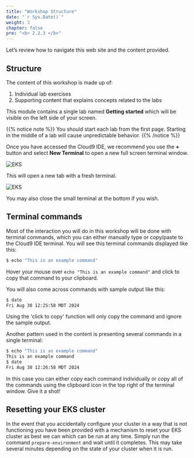 ```yaml
---
title: "Workshop Structure"
date: "`r Sys.Date()`"
weight: 3
chapter: false
pre: "<b> 2.2.3 </b>"
---
```


Let’s review how to navigate this web site and the content provided.

## Structure

The content of this workshop is made up of:

1. Individual lab exercises
2. Supporting content that explains concepts related to the labs

This module contains a single lab named **Getting started** which will be visible on the left side of your screen.

{{% notice note %}}
You should start each lab from the first page. Starting in the middle of a lab will cause unpredictable behavior.
{{% /notice %}}

Once you have accessed the Cloud9 IDE, we recommend you use the **+** button and select **New Terminal** to open a new full screen terminal window.

![EKS](../../../images/part2/3/00013.png?featherlight=false&width=90pc)

This will open a new tab with a fresh terminal.

![EKS](../../../images/part2/3/00014.png?featherlight=false&width=90pc)

You may also close the small terminal at the bottom if you wish.

## Terminal commands

Most of the interaction you will do in this workshop will be done with terminal commands, which you can either manually type or copy/paste to the Cloud9 IDE terminal. You will see this terminal commands displayed like this:

```bash test=false
$ echo "This is an example command"
```

Hover your mouse over `echo "This is an example command"` and click to copy that command to your clipboard.

You will also come across commands with sample output like this:

```bash test=false
$ date
Fri Aug 30 12:25:58 MDT 2024
```

Using the 'click to copy' function will only copy the command and ignore the sample output.

Another pattern used in the content is presenting several commands in a single terminal:

```bash test=false
$ echo "This is an example command"
This is an example command
$ date
Fri Aug 30 12:26:58 MDT 2024
```

In this case you can either copy each command individually or copy all of the commands using the clipboard icon in the top right of the terminal window. Give it a shot!

## Resetting your EKS cluster

In the event that you accidentally configure your cluster in a way that is not functioning you have been provided with a mechanism to reset your EKS cluster as best we can which can be run at any time. Simply run the command `prepare-environment` and wait until it completes. This may take several minutes depending on the state of your cluster when it is run.

